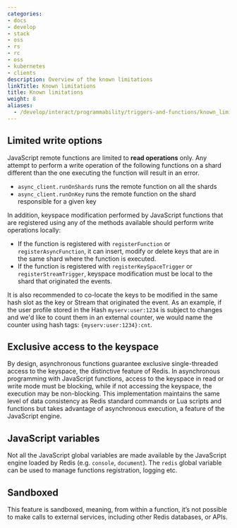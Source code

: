 ```yaml
---
categories:
- docs
- develop
- stack
- oss
- rs
- rc
- oss
- kubernetes
- clients
description: Overview of the known limitations
linkTitle: Known limitations
title: Known limitations
weight: 8
aliases:
  - /develop/interact/programmability/triggers-and-functions/known_limitations/
---
```


## Limited write options

JavaScript remote functions are limited to **read operations** only. Any attempt to perform a write operation of the following functions on a shard different than the one executing the function will result in an error.

- `async_client.runOnShards` runs the remote function on all the shards
- `async_client.runOnKey` runs the remote function on the shard responsible for a given key

In addition, keyspace modification performed by JavaScript functions that are registered using any of the methods available should perform write operations locally:

- If the function is registered with `registerFunction` or `registerAsyncFunction`, it can insert, modify or delete keys that are in the same shard where the function is executed.
- If the function is registered with `registerKeySpaceTrigger` or `registerStreamTrigger`, keyspace modification must be local to the shard that originated the events.

It is also recommended to co-locate the keys to be modified in the same hash slot as the key or Stream that originated the event. As an example, if the user profile stored in the Hash `myserv:user:1234` is subject to changes and we'd like to count them in an external counter, we would name the counter using hash tags: `{myserv:user:1234}:cnt`.

## Exclusive access to the keyspace

By design, asynchronous functions guarantee exclusive single-threaded access to the keyspace, the distinctive feature of Redis. In asynchronous programming with JavaScript functions, access to the keyspace in read or write mode must be blocking, while if not accessing the keyspace, the execution may be non-blocking. This implementation maintains the same level of data consistency as Redis standard commands or Lua scripts and functions but takes advantage of asynchronous execution, a feature of the JavaScript engine.

## JavaScript variables

Not all the JavaScript global variables are made available by the JavaScript engine loaded by Redis (e.g. `console`, `document`). The `redis` global variable can be used to manage functions registration, logging etc. 

## Sandboxed

This feature is sandboxed, meaning, from within a function, it’s not possible to make calls to external services, including other Redis databases, or APIs.
